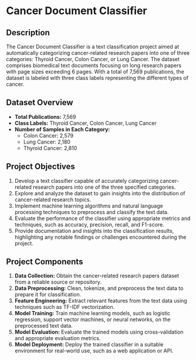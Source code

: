 # Cancer Document Classifier

## Description

The Cancer Document Classifier is a text classification project aimed at automatically categorizing cancer-related research papers into one of three categories: Thyroid Cancer, Colon Cancer, or Lung Cancer. The dataset comprises biomedical text documents focusing on long research papers with page sizes exceeding 6 pages. With a total of 7,569 publications, the dataset is labeled with three class labels representing the different types of cancer.

## Dataset Overview

- **Total Publications:** 7,569
- **Class Labels:** Thyroid Cancer, Colon Cancer, Lung Cancer
- **Number of Samples in Each Category:**
  - Colon Cancer: 2,579
  - Lung Cancer: 2,180
  - Thyroid Cancer: 2,810

## Project Objectives

1. Develop a text classifier capable of accurately categorizing cancer-related research papers into one of the three specified categories.
2. Explore and analyze the dataset to gain insights into the distribution of cancer-related research topics.
3. Implement machine learning algorithms and natural language processing techniques to preprocess and classify the text data.
4. Evaluate the performance of the classifier using appropriate metrics and techniques, such as accuracy, precision, recall, and F1-score.
5. Provide documentation and insights into the classification results, highlighting any notable findings or challenges encountered during the project.

## Project Components

1. **Data Collection:** Obtain the cancer-related research papers dataset from a reliable source or repository.
2. **Data Preprocessing:** Clean, tokenize, and preprocess the text data to prepare it for classification.
3. **Feature Engineering:** Extract relevant features from the text data using techniques such as TF-IDF vectorization.
4. **Model Training:** Train machine learning models, such as logistic regression, support vector machines, or neural networks, on the preprocessed text data.
5. **Model Evaluation:** Evaluate the trained models using cross-validation and appropriate evaluation metrics.
6. **Model Deployment:** Deploy the trained classifier in a suitable environment for real-world use, such as a web application or API.

